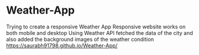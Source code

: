 # Weather-App
Trying to create a responsive Weather App
Responsive website works on both mobile and desktop
Using Weather API fetched the data of the city and also added the background images of the weather condition
https://saurabh91798.github.io/Weather-App/
